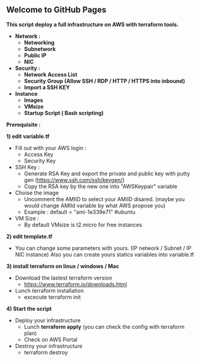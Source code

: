 ## Welcome to GitHub Pages

<b>This script deploy a full infrastructure on AWS with terraform tools.</b>
<b>
- Network :
  * Networking 
  * Subnetwork
  * Public IP
  * NIC
- Security :
  * Network Access List
  * Security Group (Allow SSH / RDP / HTTP / HTTPS into inbound)
  * Import a SSH KEY
- Instance 
  * Images 
  * VMsize
  * Startup Script ( Bash scripting)
</b>
  
<b>Prerequisite : </b>

<b>1) edit variable.tf </b>
- Fill out with your AWS login : 
  * Access Key
  * Security Key
- SSH Key :
  * Generate RSA Key and export the private and public key with putty gen  (https://www.ssh.com/ssh/keygen/)
  * Copy the RSA key by the new one into "AWSKeypair" variable
- Choise the image 
  * Uncomment the AMIID to select your AMIID disared. (maybe you would change AMIId variable by what AWS propose you)
  * Example : default 	= "ami-1e339e71"  	#ubuntu
- VM Size :
  * By default VMsize is t2.micro for free instances

<b>2) edit template.tf </b>
- You can change some parameters with yours. (IP network / Subnet / IP NIC instance) Also you can create yours statics variables into variable.tf

<b>3) install terraform on linux / windows / Mac </b>
- Download the lastest terraform version
  * https://www.terraform.io/downloads.html
- Lunch terraform installation 
  * excecute terraform init

<b> 4) Start the script </b>
- Deploy your infrastructure 
  * Lunch <b>terraform apply</b> (you can check the config with terraform plan)
  * Check on AWS Portal
- Destroy your infrastructure
  * </b>terraform destroy<b>
